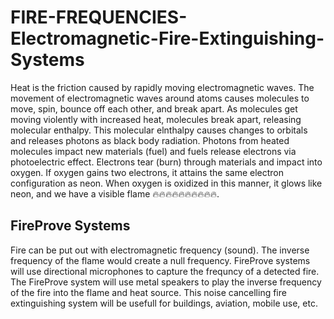 # FIRE-FREQUENCIES-Electromagnetic-Fire-Extinguishing-Systems

Heat is the friction caused by rapidly moving electromagnetic waves. The movement of electromagnetic waves around atoms causes molecules to move, spin, bounce off each other, and break apart. As molecules get moving violently with increased heat, molecules break apart, releasing molecular enthalpy. This molecular elnthalpy causes changes to orbitals and releases photons as black body radiation. Photons from heated molecules impact new materials (fuel) and fuels release electrons via photoelectric effect. Electrons tear (burn) through materials and impact into oxygen.  If oxygen gains two electrons, it attains the same electron configuration as neon. When oxygen is oxidized in this manner, it glows like neon, and we have a visible flame 🔥🔥🔥🔥🔥🔥🔥🔥🔥🔥.

## FireProve Systems

Fire can be put out with electromagnetic frequency (sound). The inverse frequency of the flame would create a null frequency. FireProve systems will use directional microphones to capture the frequncy of a detected fire. The FireProve system will use metal speakers to play the inverse frequency of the fire into the flame and heat source. This noise cancelling fire extinguishing system will be usefull for buildings, aviation, mobile use, etc.

